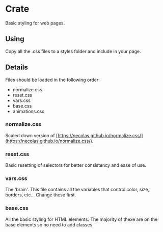 # Crate

Basic styling for web pages.

## Using

Copy all the .css files to a styles folder and include in your page.

## Details

Files should be loaded in the following order:

* normalize.css
* reset.css
* vars.css
* base.css
* animations.css

### normalize.css

Scaled down version of [https://necolas.github.io/normalize.css/](https://necolas.github.io/normalize.css/).

### reset.css

Basic resetting of selectors for better consistency and ease of use.

### vars.css

The 'brain'. This file contains all the variables that control color, size, borders, etc... Change these first.

### base.css

All the basic styling for HTML elements. The majority of thexe are on the base elements so no need to add classes.
